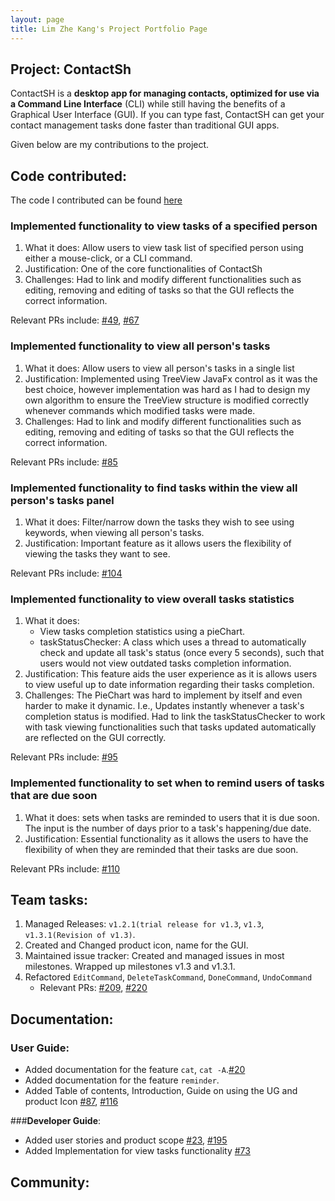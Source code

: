 ```yaml
---
layout: page
title: Lim Zhe Kang's Project Portfolio Page
---
```


## Project: ContactSh

ContactSH is a **desktop app for managing contacts, optimized for use via a Command Line Interface** (CLI) while still
having the benefits of a Graphical User Interface (GUI). If you can type fast, ContactSH can get your contact management
tasks done faster than traditional GUI apps.

Given below are my contributions to the project.

## **Code contributed**:

The code I contributed can be found [here](https://nus-cs2103-ay2122s1.github.io/tp-dashboard/?search=limzk&sort=groupTitle&sortWithin=title&timeframe=commit&mergegroup=&groupSelect=groupByRepos&breakdown=true&checkedFileTypes=docs~functional-code~test-code~other&since=2021-09-17)

### **Implemented functionality to view tasks of a specified person**
1. What it does: Allow users to view task list of specified person using either a mouse-click, or a CLI command.
2. Justification: One of the core functionalities of ContactSh
3. Challenges: Had to link and modify different functionalities such as editing, removing and editing
   of tasks so that the GUI reflects the correct information.
   
Relevant PRs include:
[#49](https://github.com/AY2122S1-CS2103T-W10-1/tp/pull/49),
[#67](https://github.com/AY2122S1-CS2103T-W10-1/tp/pull/67)

### **Implemented functionality to view all person's tasks**
1. What it does: Allow users to view all person's tasks in a single list
2. Justification: Implemented using TreeView JavaFx control as it was the best choice, however implementation
   was hard as I had to design my own algorithm to ensure the TreeView structure is modified correctly whenever
   commands which modified tasks were made.
3. Challenges:  Had to link and modify different functionalities such as editing, removing and editing
   of tasks so that the GUI reflects the correct information.

Relevant PRs include: [#85](https://github.com/AY2122S1-CS2103T-W10-1/tp/pull/85)

### **Implemented functionality to find tasks within the view all person's tasks panel**
1. What it does: Filter/narrow down the tasks they wish to see using keywords, when viewing all person's tasks.
2. Justification: Important feature as it allows users the flexibility of viewing the tasks they want to see.

Relevant PRs include: [#104](https://github.com/AY2122S1-CS2103T-W10-1/tp/pull/104)

### **Implemented functionality to view overall tasks statistics**
1. What it does: 
   * View tasks completion statistics using a pieChart. 
   * taskStatusChecker: A class which uses a thread to automatically check and update all task's status (once every 5 seconds), such
   that users would not view outdated tasks completion information.
2. Justification: This feature aids the user experience as it is allows users to view
   useful up to date information regarding their tasks completion.
3. Challenges: The PieChart was hard to implement by itself and even harder to make it dynamic.
   I.e., Updates instantly whenever a task's completion status is modified. Had to link the taskStatusChecker to work
   with task viewing functionalities such that tasks updated automatically are reflected on the GUI correctly.
   
Relevant PRs include: [#95](https://github.com/AY2122S1-CS2103T-W10-1/tp/pull/95)

### **Implemented functionality to set when to remind users of tasks that are due soon**
1. What it does: sets when tasks are reminded to users that it is due soon. The input is the number of days
   prior to a task's happening/due date.
2. Justification: Essential functionality as it allows the users to have the flexibility of when they are reminded that their tasks
   are due soon.

Relevant PRs include: [#110](https://github.com/AY2122S1-CS2103T-W10-1/tp/pull/110)

## **Team tasks:**
1. Managed Releases: `v1.2.1(trial release for v1.3`, `v1.3`, `v1.3.1(Revision of v1.3)`.
2. Created and Changed product icon, name for the GUI.
3. Maintained issue tracker: Created and managed issues in most milestones. Wrapped up milestones v1.3 and v1.3.1.
4. Refactored  `EditCommand`, `DeleteTaskCommand`, `DoneCommand`, `UndoCommand`
   * Relevant PRs: [#209](https://github.com/AY2122S1-CS2103T-W10-1/tp/pull/209),
  [#220](https://github.com/AY2122S1-CS2103T-W10-1/tp/pull/220)

## **Documentation**:

### **User Guide**:
* Added documentation for the feature `cat`, `cat -A`.[#20](https://github.com/AY2122S1-CS2103T-W10-1/tp/pull/20)
* Added documentation for the feature `reminder`.
* Added Table of contents, Introduction, Guide on using the UG and product Icon [#87](https://github.com/AY2122S1-CS2103T-W10-1/tp/pull/87/files),
  [#116](https://github.com/AY2122S1-CS2103T-W10-1/tp/pull/116/files)

###**Developer Guide**:
* Added user stories and product scope [#23](https://github.com/AY2122S1-CS2103T-W10-1/tp/pull/23),
  [#195](https://github.com/AY2122S1-CS2103T-W10-1/tp/pull/195)
* Added Implementation for view tasks functionality [#73](https://github.com/AY2122S1-CS2103T-W10-1/tp/pull/73)

## **Community**:
